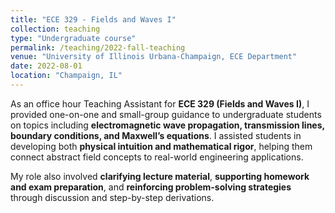 ```yaml
---
title: "ECE 329 - Fields and Waves I"
collection: teaching
type: "Undergraduate course"
permalink: /teaching/2022-fall-teaching
venue: "University of Illinois Urbana-Champaign, ECE Department"
date: 2022-08-01
location: "Champaign, IL"
---
```


As an office hour Teaching Assistant for **ECE 329 (Fields and Waves I)**, I provided one-on-one and small-group guidance to undergraduate students on topics including **electromagnetic wave propagation, transmission lines, boundary conditions, and Maxwell’s equations**. I assisted students in developing both **physical intuition and mathematical rigor**, helping them connect abstract field concepts to real-world engineering applications.  

My role also involved **clarifying lecture material**, **supporting homework and exam preparation**, and **reinforcing problem-solving strategies** through discussion and step-by-step derivations.
